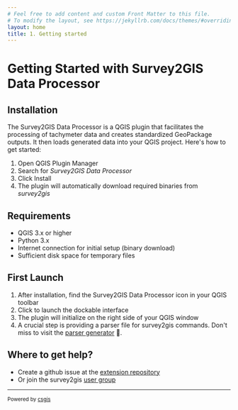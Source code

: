 ```yaml
---
# Feel free to add content and custom Front Matter to this file.
# To modify the layout, see https://jekyllrb.com/docs/themes/#overriding-theme-defaults
layout: home
title: 1. Getting started
---
```


# Getting Started with Survey2GIS Data Processor

## Installation

The Survey2GIS Data Processor is a QGIS plugin that facilitates the processing of tachymeter data and creates standardized GeoPackage outputs. It then loads generated data into your QGIS project. Here's how to get started:

1. Open QGIS Plugin Manager
2. Search for _Survey2GIS Data Processor_
3. Click Install
4. The plugin will automatically download required binaries from _survey2gis_

## Requirements

- QGIS 3.x or higher
- Python 3.x
- Internet connection for initial setup (binary download)
- Sufficient disk space for temporary files

## First Launch

1. After installation, find the Survey2GIS Data Processor icon in your QGIS toolbar
2. Click to launch the dockable interface
3. The plugin will initialize on the right side of your QGIS window
4. A crucial step is providing a parser file for survey2gis commands. Don't miss to visit the [parser generator](https://parser-generator.survey-tools.org/) 🚀.

## Where to get help?

- Create a github issue at the [extension repository](https://github.com/survey2gis/s2g-qgis-extension)
- Or join the survey2gis [user group](https://groups.io/g/survey2gis/topics)

<hr>
<small>Powered by <a href="https://csgis.de/" target="_blank">csgis</a></small>